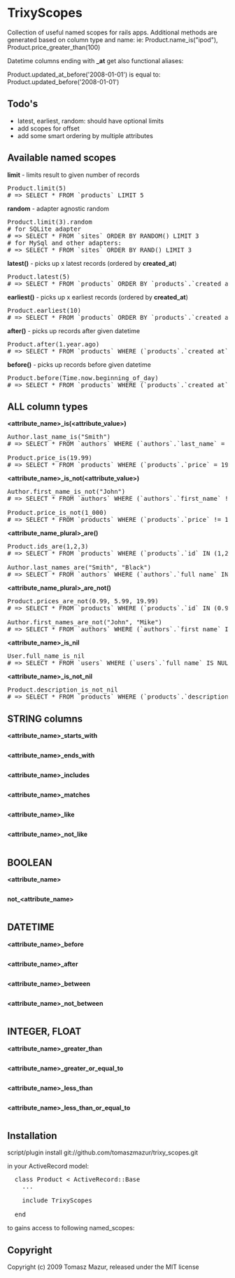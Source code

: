 # TrixyScopes

Collection of useful named scopes for rails apps.
Additional methods are generated based on column type and name:
ie: Product.name_is("ipod"), Product.price_greater_than(100)

Datetime columns ending with **_at** get also functional aliases:

Product.updated_at_before('2008-01-01') is equal to:
Product.updated_before('2008-01-01')

## Todo's

* latest, earliest, random: should have optional limits
* add scopes for offset
* add some smart ordering by multiple attributes

## Available named scopes

**limit** - limits result to given number of records

<pre>
Product.limit(5)
# => SELECT * FROM `products` LIMIT 5
</pre>

**random** - adapter agnostic random

<pre>
Product.limit(3).random
# for SQLite adapter
# => SELECT * FROM `sites` ORDER BY RANDOM() LIMIT 3
# for MySql and other adapters:
# => SELECT * FROM `sites` ORDER BY RAND() LIMIT 3
</pre>

**latest(<integer>)** - picks up x latest records (ordered by **created_at**)

<pre>
Product.latest(5)
# => SELECT * FROM `products` ORDER BY `products`.`created_at` desc LIMIT 5
</pre>

**earliest(<integer>)** - picks up x earliest records (ordered by **created_at**)

<pre>
Product.earliest(10)
# => SELECT * FROM `products` ORDER BY `products`.`created_at` asc LIMIT 10
</pre>

**after(<datetime>)** - picks up records after given datetime

<pre>
Product.after(1.year.ago)
# => SELECT * FROM `products` WHERE (`products`.`created_at` > '2008-06-07 16:11:56') 
</pre>

**before(<datetime>)** - picks up records before given datetime

<pre>
Product.before(Time.now.beginning_of_day)
# => SELECT * FROM `products` WHERE (`products`.`created_at` < '2008-06-07 00:00:00') 
</pre>


## ALL column types

**<attribute_name>_is(<attribute_value>)**

<pre>
Author.last_name_is("Smith")
# => SELECT * FROM `authors` WHERE (`authors`.`last_name` = 'Smith')

Product.price_is(19.99)
# => SELECT * FROM `products` WHERE (`products`.`price` = 19.99)
</pre>

**<attribute_name>_is_not(<attribute_value>)**

<pre>
Author.first_name_is_not("John")
# => SELECT * FROM `authors` WHERE (`authors`.`first_name` != 'John')

Product.price_is_not(1_000)
# => SELECT * FROM `products` WHERE (`products`.`price` != 1000)
</pre>

**<attribute_name_plural>_are(<array>)**

<pre>
Product.ids_are(1,2,3)
# => SELECT * FROM `products` WHERE (`products`.`id` IN (1,2,3))

Author.last_names_are("Smith", "Black")
# => SELECT * FROM `authors` WHERE (`authors`.`full_name` IN ('Smith','Black'))
</pre>

**<attribute_name_plural>_are_not(<array>)**

<pre>
Product.prices_are_not(0.99, 5.99, 19.99)
# => SELECT * FROM `products` WHERE (`products`.`id` IN (0.99,5.99,19.99))

Author.first_names_are_not("John", "Mike")
# => SELECT * FROM `authors` WHERE (`authors`.`first_name` IN ('John','Mike'))
</pre>

**<attribute_name>_is_nil**

<pre>
User.full_name_is_nil
# => SELECT * FROM `users` WHERE (`users`.`full_name` IS NULL) 
</pre>

**<attribute_name>_is_not_nil**

<pre>
Product.description_is_not_nil
# => SELECT * FROM `products` WHERE (`products`.`description` IS NOT NULL)
</pre>

## STRING columns

**<attribute_name>_starts_with**

<pre>
</pre>

**<attribute_name>_ends_with**

<pre>
</pre>

**<attribute_name>_includes**

<pre>
</pre>

**<attribute_name>_matches**

<pre>
</pre>

**<attribute_name>_like**

<pre>
</pre>

**<attribute_name>_not_like**

<pre>
</pre>

## BOOLEAN

**<attribute_name>**

<pre>
</pre>

**not_<attribute_name>**

<pre>
</pre>

## DATETIME

**<attribute_name>_before**

<pre>
</pre>

**<attribute_name>_after**

<pre>
</pre>

**<attribute_name>_between**

<pre>
</pre>

**<attribute_name>_not_between**

<pre>
</pre>

## INTEGER, FLOAT

**<attribute_name>_greater_than**

<pre>
</pre>

**<attribute_name>_greater_or_equal_to**

<pre>
</pre>

**<attribute_name>_less_than**

<pre>
</pre>

**<attribute_name>_less_than_or_equal_to**

<pre>
</pre>


## Installation


script/plugin install git://github.com/tomaszmazur/trixy_scopes.git

in your ActiveRecord model:

<pre>
  class Product < ActiveRecord::Base
    ...
  
    include TrixyScopes
    
  end
</pre>
to gains access to following named_scopes:


## Copyright

Copyright (c) 2009 Tomasz Mazur, released under the MIT license
